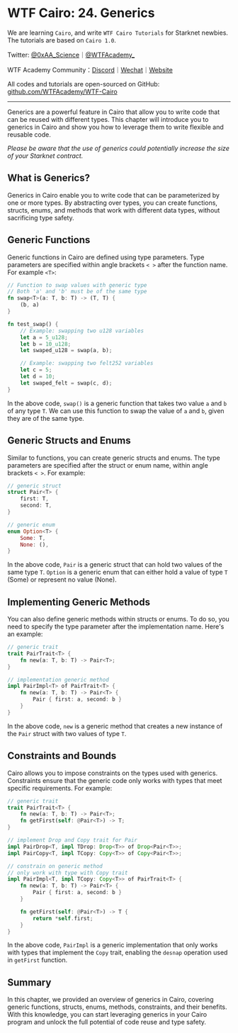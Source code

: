# WTF Cairo: 24. Generics

We are learning `Cairo`, and write `WTF Cairo Tutorials` for Starknet newbies. The tutorials are based on `Cairo 1.0`.

Twitter: [@0xAA_Science](https://twitter.com/0xAA_Science)｜[@WTFAcademy_](https://twitter.com/WTFAcademy_)

WTF Academy Community：[Discord](https://discord.wtf.academy)｜[Wechat](https://docs.google.com/forms/d/e/1FAIpQLSe4KGT8Sh6sJ7hedQRuIYirOoZK_85mizdw7vA1-YjodgJ-A/viewform?usp=sf_link)｜[Website](https://wtf.academy)

All codes and tutorials are open-sourced on GitHub: [github.com/WTFAcademy/WTF-Cairo](https://github.com/WTFAcademy/WTF-Cairo)

---

Generics are a powerful feature in Cairo that allow you to write code that can be reused with different types. This chapter will introduce you to generics in Cairo and show you how to leverage them to write flexible and reusable code.

*Please be aware that the use of generics could potentially increase the size of your Starknet contract.*

## What is Generics?

Generics in Cairo enable you to write code that can be parameterized by one or more types. By abstracting over types, you can create functions, structs, enums, and methods that work with different data types, without sacrificing type safety. 

## Generic Functions

Generic functions in Cairo are defined using type parameters. Type parameters are specified within angle brackets `< >` after the function name. For example `<T>`:

```rust
// Function to swap values with generic type
// Both 'a' and 'b' must be of the same type
fn swap<T>(a: T, b: T) -> (T, T) {
    (b, a)
}

fn test_swap() {
    // Example: swapping two u128 variables
    let a = 5_u128;
    let b = 10_u128;
    let swaped_u128 = swap(a, b);

    // Example: swapping two felt252 variables
    let c = 5;
    let d = 10;
    let swaped_felt = swap(c, d);
}
```

In the above code, `swap()` is a generic function that takes two value `a` and `b` of any type `T`. We can use this function to swap the value of `a` and `b`, given they are of the same type.

## Generic Structs and Enums

Similar to functions, you can create generic structs and enums. The type parameters are specified after the struct or enum name, within angle brackets `< >`. For example:

```rust
// generic struct
struct Pair<T> {
    first: T,
    second: T,
}

// generic enum
enum Option<T> {
    Some: T,
    None: (),
}
```

In the above code, `Pair` is a generic struct that can hold two values of the same type `T`. `Option` is a generic enum that can either hold a value of type `T` (Some) or represent no value (None).


## Implementing Generic Methods

You can also define generic methods within structs or enums. To do so, you need to specify the type parameter after the implementation name. Here's an example:

```rust
// generic trait
trait PairTrait<T> {
    fn new(a: T, b: T) -> Pair<T>;
}

// implementation generic method
impl PairImpl<T> of PairTrait<T> {
    fn new(a: T, b: T) -> Pair<T> {
        Pair { first: a, second: b }
    }
}
```

In the above code, `new` is a generic method that creates a new instance of the `Pair` struct with two values of type `T`.

## Constraints and Bounds

Cairo allows you to impose constraints on the types used with generics. Constraints ensure that the generic code only works with types that meet specific requirements. For example:

```rust
// generic trait
trait PairTrait<T> {
    fn new(a: T, b: T) -> Pair<T>;
    fn getFirst(self: @Pair<T>) -> T;
}

// implement Drop and Copy trait for Pair
impl PairDrop<T, impl TDrop: Drop<T>> of Drop<Pair<T>>;
impl PairCopy<T, impl TCopy: Copy<T>> of Copy<Pair<T>>;

// constrain on generic method
// only work with type with Copy trait
impl PairImpl<T, impl TCopy: Copy<T>> of PairTrait<T> {
    fn new(a: T, b: T) -> Pair<T> {
        Pair { first: a, second: b }
    }

    fn getFirst(self: @Pair<T>) -> T {
        return *self.first;
    }
}
```

In the above code, `PairImpl` is a generic implementation that only works with types that implement the `Copy` trait, enabling the `desnap` operation used in `getFirst` function.

## Summary

In this chapter, we provided an overview of generics in Cairo, covering generic functions, structs, enums, methods, constraints, and their benefits. With this knowledge, you can start leveraging generics in your Cairo program and unlock the full potential of code reuse and type safety.